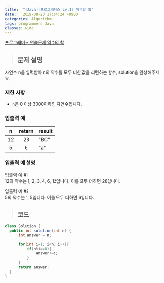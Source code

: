 ```yaml
---
title:  "[Java][프로그래머스 Lv.1] 약수의 합"
date:   2019-08-23 17:04:24 +0900
categories: Algorithm
tags: programmers Java
classes: wide
---  
```


[프로그래머스 연습문제 약수의 합](https://programmers.co.kr/learn/courses/30/lessons/12928)  

>## 문제 설명  

자연수 n을 입력받아 n의 약수를 모두 더한 값을 리턴하는 함수, solution을 완성해주세요.  

### 제한 사항  

- `n`은 0 이상 3000이하인 자연수입니다.  

### 입출력 예  

|  n 	| return 	| result 	|
|:--:	|:------:	|--------	|
| 12 	|   28   	| "BC"   	|
| 5  	| 6      	| "a"    	|  

### 입출력 예 설명  

입출력 예 #1  
12의 약수는 1, 2, 3, 4, 6, 12입니다. 이를 모두 더하면 28입니다.  

입출력 예 #2  
5의 약수는 1, 5입니다. 이를 모두 더하면 6입니다.  

>## 코드  

```java
class Solution {
  public int solution(int n) {
      int answer = n;

      for(int i=1; i<n; i++){
          if(n%i==0){
              answer+=i;
          }
      }
      return answer;
  }
}
 ​
```
